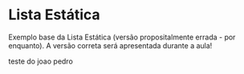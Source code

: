 # Lista Estática
Exemplo base da Lista Estática (versão propositalmente errada - por enquanto).
A versão correta será apresentada durante a aula!


teste do joao pedro
